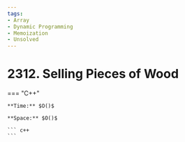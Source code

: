 ```yaml
---
tags:
- Array
- Dynamic Programming
- Memoization
- Unsolved
---
```



# 2312. Selling Pieces of Wood

=== "C++"

    **Time:** $O()$

    **Space:** $O()$

    ``` c++
    ```
